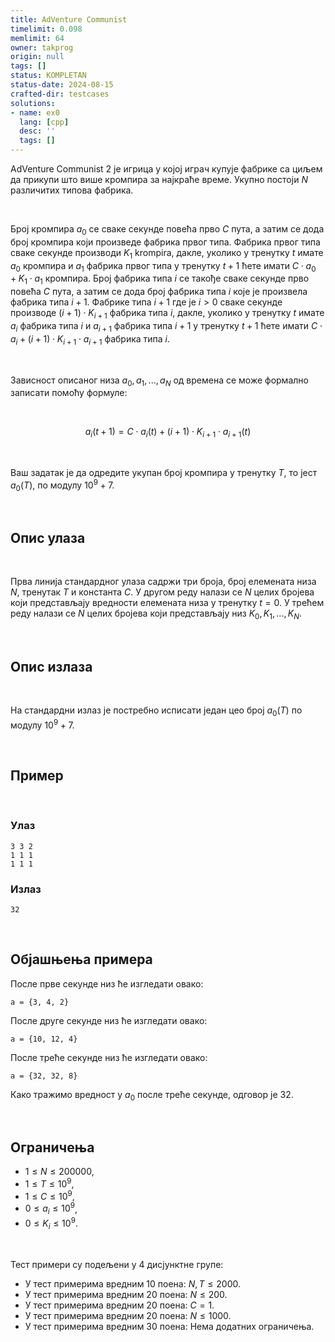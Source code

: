 ```yaml
---
title: AdVenture Communist
timelimit: 0.098
memlimit: 64
owner: takprog
origin: null
tags: []
status: KOMPLETAN
status-date: 2024-08-15
crafted-dir: testcases
solutions:
- name: ex0
  lang: [cpp]
  desc: ''
  tags: []
---
```


AdVenture Communist 2 је игрица у којој играч купује фабрике са циљем да прикупи што више кромпира за најкраће време. Укупно постоји $N$ различитих типова фабрика.

<br>

Број кромпира $a_0$ се сваке секунде повећа прво $C$ пута, а затим се дода број кромпира који произведе фабрика првог типа. Фабрика првог типа сваке секунде производи $K_1$ krompira, дакле, уколико у тренутку $t$ имате $a_0$ кромпира и $a_1$ фабрика првог типа у тренутку $t+1$ ћете имати $C \cdot a_0 + K_1 \cdot a_1$ кромпира. Број фабрика типа $i$ се такође сваке секунде прво повећа $C$ пута, а затим се дода број фабрика типа $i$ које је произвела фабрика типа $i+1$. Фабрике типа $i+1$ где је $i>0$ сваке секунде производе $(i+1) \cdot K_{i+1}$ фабрика типа $i$, дакле, уколико у тренутку $t$ имате $a_i$ фабрика типа $i$ и  $a_{i+1}$ фабрика типа $i+1$ у тренутку $t+1$ ћете имати $C \cdot a_i + (i+1) \cdot K_{i+1} \cdot a_{i+1}$ фабрика типа $i$.

<br>

Зависност описаног низа $a_0, a_1, ... , a_N$ од времена се може формално записати помоћу формуле:

<br>

$$a_i(t+1) = C \cdot a_i(t) + (i+1) \cdot K_{i+1} \cdot a_{i+1}(t)$$

<br>

Ваш задатак је да одредите укупан број кромпира у тренутку $T$, то јест $a_0(T)$, по модулу $10^9+7$.

<br>

## Опис улаза

<br>

Прва линија стандардног улаза садржи три броја, број елемената низа $N$, тренутак $T$ и константа $C$. У другом реду налази се $N$ целих бројева који представљају вредности елемената низа у тренутку $t=0$. У трећем реду налази се $N$ целих бројева који представљају низ $K_0, K_1, ... , K_N$.

<br>

## Опис излаза

<br>

На стандардни излаз је постребно исписати један цео број $a_0(T)$ по модулу $10^9+7$.

<br>

## Пример

<br>

### Улаз

```
3 3 2
1 1 1
1 1 1
```

### Излаз

```
32
```

<br>

## Објашњења примера
После прве секунде низ ће изгледати овако:
```
a = {3, 4, 2}
```
После друге секунде низ ће изгледати овако:
```
a = {10, 12, 4}
```
После треће секунде низ ће изгледати овако:
```
a = {32, 32, 8}
```
Како тражимо вредност у $a_0$ после треће секунде, одговор је 32.

<br>

## Ограничења
-   $1 \leq N\leq 200000$,
-   $1\leq T\leq 10^9$,
-   $1\leq C \leq 10^9$,
-   $0\leq a_{i}\leq 10^9$,
-   $0\leq K_{i}\leq 10^9$.

<br>

Тест примери су подељени у 4 дисјунктне групе:

-   У тест примерима вредним $10$ поена: $N,T\leq 2000$.
-   У тест примерима вредним $20$ поена: $N\leq200$.
-   У тест примерима вредним $20$ поена: $C=1$.
-   У тест примерима вредним $20$ поена: $N\leq1000$.
-   У тест примерима вредним $30$ поена: Нема додатних ограничења.


